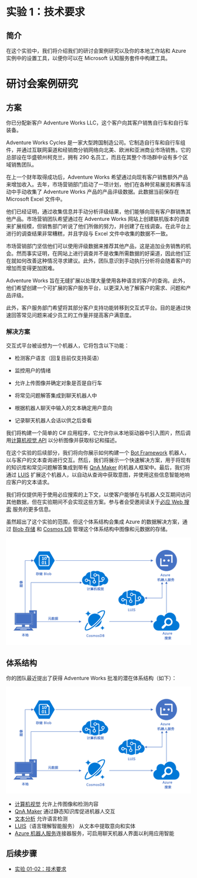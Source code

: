 ﻿---
lab:
    title: '实验 1：技术要求'
    module: '模块 1:介绍 Azure 认知服务'
---

# 实验 1：技术要求

## 简介

在这个实验中，我们将介绍我们的研讨会案例研究以及你的本地工作站和 Azure 实例中的设置工具，以便你可以在 Microsoft 认知服务套件中构建工具。

# 研讨会案例研究

## 方案

你已分配新客户 Adventure Works LLC，这个客户向其客户销售自行车和自行车装备。

Adventure Works Cycles 是一家大型跨国制造公司。它制造自行车和自行车组件，并通过互联网渠道和经销商分销网络向北美、欧洲和亚洲商业市场销售。它的总部设在华盛顿州柯克兰，拥有 290 名员工，而且在其整个市场群中设有多个区域销售团队。

在上一个财年取得成功后，Adventure Works 希望通过向现有客户销售额外产品来增加收入。去年，市场营销部门启动了一项计划，他们在各种贸易展览和赛车活动中手动收集了 Adventure Works 产品的产品评级数据。此数据当前保存在 Microsoft Excel 文件中。

他们已经证明，通过收集信息并手动分析评级结果，他们能够向现有客户群销售其他产品。市场营销团队希望通过在 Adventure Works 网站上创建联机版本的调查来扩展规模，但销售部门听说了他们所做的努力，并创建了在线调查。在此平台上进行的调查结果非常糟糕，并且字段与 Excel 文件中收集的数据不一致。

市场营销部门坚信他们可以使用评级数据来推荐其他产品，这是追加业务销售的机会。然而事实证明，在网站上进行调查并不是收集所需数据的好渠道，因此他们正在就如何改善这种情况寻求建议。此外，团队意识到手动执行分析将会随着客户的增加而变得更加困难。

Adventure Works 旨在无缝扩展以处理大量使用各种语言的客户的查询。此外，他们希望创建一个可扩展的客户服务平台，以更深入地了解客户的需求、问题和产品评级。

此外，客户服务部门希望将其部分客户支持功能转移到交互式平台。目的是通过快速回答常见问题来减少员工的工作量并提高客户满意度。

### 解决方案

交互式平台被设想为一个机器人，它将包含以下功能：

- 检测客户语言（回复目前仅支持英语）

- 监控用户的情绪

- 允许上传图像并确定对象是否是自行车

- 将常见问题解答集成到聊天机器人中

- 根据机器人聊天中输入的文本确定用户意向

- 记录聊天机器人会话以供之后查看

我们将构建一个简单的 C# 应用程序，它允许你从本地驱动器中引入图片，然后调用[计算机视觉 API](https://www.microsoft.com/cognitive-services/zh-cn/computer-vision-api) 以分析图像并获取标记和描述。

在这个实验的后续部分，我们将向你展示如何构建一个 [Bot Framework](https://dev.botframework.com/) 机器人，以与客户的文本查询进行交互。然后，我们将展示一个快速解决方案，用于将现有的知识库和常见问题解答集成到带有 [QnA Maker](https://docs.microsoft.com/zh-cn/azure/cognitive-services/qnamaker/overview/overview) 的机器人框架中。最后，我们将通过 [LUIS](https://www.microsoft.com/cognitive-services/zh-cn/language-understanding-intelligent-service-luis) 扩展这个机器人，以自动从查询中获取意图，并使用这些信息智能地响应客户的文本请求。

我们将仅提供用于使用必应搜索的上下文，以使客户能够在与机器人交互期间访问其他数据，但在实验期间不会实现这些方案。参与者会受邀阅读关于[必应 Web 搜索](https://azure.microsoft.com/zh-cn/services/cognitive-services/directory/search/) 服务的更多信息。

虽然超出了这个实验的范围，但这个体系结构会集成 Azure 的数据解决方案，通过 [Blob 存储](https://docs.microsoft.com/zh-cn/azure/storage/storage-dotnet-how-to-use-blobs) 和 [Cosmos DB](https://azure.microsoft.com/zh-cn/services/cosmos-db/) 管理这个体系结构中图像和元数据的存储。

![体系结构图](../images/AI_Immersion_Arch.png)


## 体系结构

你的团队最近提出了获得 Adventure Works 批准的潜在体系结构（如下）：

![体系结构](../images/AI_Immersion_Arch.png)

* [计算机视觉](https://azure.microsoft.com/zh-cn/services/cognitive-services/computer-vision/) 允许上传图像和检测内容
* [QnA Maker](https://azure.microsoft.com/zh-cn/services/cognitive-services/qna-maker/) 通过静态知识库促进机器人交互
* [文本分析](https://azure.microsoft.com/zh-cn/services/cognitive-services/text-analytics/) 允许语言检测
* [LUIS](https://docs.microsoft.com/zh-cn/azure/cognitive-services/LUIS/Home)（语言理解智能服务） 从文本中提取意向和实体
* [Azure 机器人服务](https://azure.microsoft.com/zh-cn/services/bot-service/)连接器服务，可启用聊天机器人界面以利用应用智能

## 后续步骤

-   [实验 01-02：技术要求](02-Technical_Requirements.md)